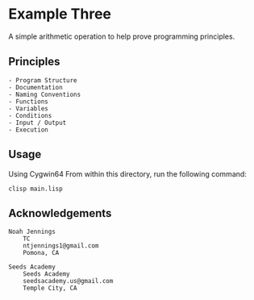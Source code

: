 # Example Three 

A simple arithmetic operation to help prove programming principles. 

## Principles 

    - Program Structure 
    - Documentation
    - Naming Conventions
    - Functions 
    - Variables 
    - Conditions
    - Input / Output 
    - Execution
    

## Usage 

Using Cygwin64 From within this directory, run the following command: 

```
clisp main.lisp
```

## Acknowledgements

    Noah Jennings 
        TC 
        ntjennings1@gmail.com
        Pomona, CA
        
    Seeds Academy 
        Seeds Academy
        seedsacademy.us@gmail.com
        Temple City, CA 


